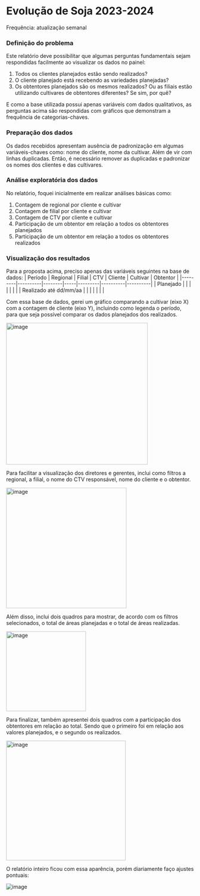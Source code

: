 # Evolução de Soja 2023-2024
Frequência: atualização semanal

### Definição do problema
Este relatório deve possibilitar que algumas perguntas fundamentais sejam respondidas facilmente ao visualizar os dados no painel:
1. Todos os clientes planejados estão sendo realizados?
2. O cliente planejado está recebendo as variedades planejadas?
3. Os obtentores planejados são os mesmos realizados? Ou as filiais estão utilizando cultivares de obtentores diferentes? Se sim, por quê?

E como a base utilizada possui apenas variáveis com dados qualitativos, as perguntas acima são respondidas com gráficos que demonstram a frequência de categorias-chaves.

### Preparação dos dados
Os dados recebidos apresentam ausência de padronização em algumas variáveis-chaves como: nome do cliente, nome da cultivar. Além de vir com linhas duplicadas. Então, é necessário remover as duplicadas e padronizar os nomes dos clientes e das cultivares.

### Análise exploratória dos dados
No relatório, foquei inicialmente em realizar análises básicas como:
1. Contagem de regional por cliente e cultivar
2. Contagem de filial por cliente e cultivar
3. Contagem de CTV por cliente e cultivar
4. Participação de um obtentor em relação a todos os obtentores planejados
5. Participação de um obtentor em relação a todos os obtentores realizados

### Visualização dos resultados
Para a proposta acima, preciso apenas das variáveis seguintes na base de dados:
| Período | Regional | Filial | CTV | Cliente | Cultivar | Obtentor |
|---------|----------|--------|-----|---------|----------|----------|
| Planejado |        |       |          |       |        |          |
| Realizado até dd/mm/aa |      |       |      |      |       |          |

Com essa base de dados, gerei um gráfico comparando a cultivar (eixo X) com a contagem de cliente (eixo Y), incluindo como legenda o período, para que seja possível comparar os dados planejados dos realizados.

<img width="380" alt="image" src="https://github.com/elisamaribeiro/job-analise-de-agronegocio/assets/125142048/a03499f2-7bb2-4bd1-b85a-df7cf743ed53">

Para facilitar a visualização dos diretores e gerentes, inclui como filtros a regional, a filial, o nome do CTV responsável, nome do cliente e o obtentor.

<img width="323" alt="image" src="https://github.com/elisamaribeiro/job-analise-de-agronegocio/assets/125142048/ec190f32-0da5-4604-986f-4434d4b32116">

Além disso, inclui dois quadros para mostrar, de acordo com os filtros selecionados, o total de áreas planejadas e o total de áreas realizadas.

<img width="214" alt="image" src="https://github.com/elisamaribeiro/job-analise-de-agronegocio/assets/125142048/42946939-38e6-4df2-bcfc-95a2d215a85a">

Para finalizar, também apresentei dois quadros com a participação dos obtentores em relação ao total. Sendo que o primeiro foi em relação aos valores planejados, e o segundo os realizados.

<img width="321" alt="image" src="https://github.com/elisamaribeiro/job-analise-de-agronegocio/assets/125142048/28ad95db-b3bc-43e2-9a1b-d9fb6685862a">

O relatório inteiro ficou com essa aparência, porém diariamente faço ajustes pontuais:

![image](https://github.com/elisamaribeiro/job-analise-de-agronegocio/assets/125142048/4f5524b5-b506-4947-8792-5d051a944b1c)

